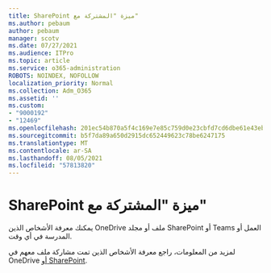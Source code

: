 ```yaml
---
title: SharePoint ميزة "المشتركة مع"
ms.author: pebaum
author: pebaum
manager: scotv
ms.date: 07/27/2021
ms.audience: ITPro
ms.topic: article
ms.service: o365-administration
ROBOTS: NOINDEX, NOFOLLOW
localization_priority: Normal
ms.collection: Adm_O365
ms.assetid: ''
ms.custom:
- "9000192"
- "12469"
ms.openlocfilehash: 201ec54b870a5f4c169e7e85c759d0e23cbfd7cd6dbe61e43eb0c6b536510e20
ms.sourcegitcommit: b5f7da89a650d2915dc652449623c78be6247175
ms.translationtype: MT
ms.contentlocale: ar-SA
ms.lasthandoff: 08/05/2021
ms.locfileid: "57813820"
---
```

# <a name="sharepoint-shared-with-feature"></a>SharePoint ميزة "المشتركة مع"

يمكنك معرفة الأشخاص الذين OneDrive ملف أو مجلد SharePoint أو Teams العمل أو المدرسة في أي وقت.

لمزيد من المعلومات، راجع معرفة الأشخاص الذين تمت مشاركة ملف معهم في OneDrive [أو SharePoint](https://support.microsoft.com/office/see-who-a-file-is-shared-with-in-onedrive-or-sharepoint-51bb79a9-b696-410d-a7a7-c320e541272d).